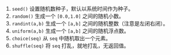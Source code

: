 1.  `seed()` 设置随机数种子，默认以系统时间作为种子。
2.  `random()` 生成一个 `[0.0,1.0]` 之间的随机小数。
3.  `randint(a,b)` 生成一个 `[a,b]` 之间的随机整数（注意是左闭右闭）。
4.  `uniform(a,b)` 生成一个 `[a,b]` 之间的随机浮点数。
5.  `choice(seq)` 从 `seq` 中随机取出一个元素。
6.  `shuffle(seq)` 将 `seq` 打乱，就地打乱，无返回值。